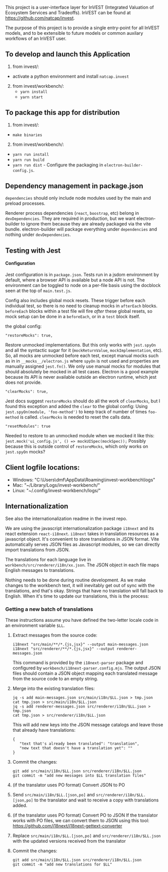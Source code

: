 This project is a user-interface layer for InVEST (Integrated Valuation of
Ecosystem Services and Tradeoffs).
InVEST can be found at https://github.com/natcap/invest.

The purpose of this project is to provide a single entry-point for all
InVEST models, and to be extensible to future models or common auxilary
workflows of an InVEST user.

## To develop and launch this Application
1. from invest/:
  - activate a python environment and install `natcap.invest`
2. from invest/workbench/:
	- `yarn install`
	- `yarn start`

## To package this app for distribution
1. from invest/:
  - `make binaries`
2. from invest/workbench/:
  - `yarn run install`
  - `yarn run build`
  - `yarn run dist`  - Configure the packaging in `electron-builder-config.js`.

## Dependency management in package.json
`dependencies` should only include node modules used by the 
main and preload processes. 

Renderer process dependencies (`react`, `boostrap`, etc) belong in `devDependencies`. 
They are required in production, but we want electron-builder to ignore them
because they are already packaged via the vite bundle.
electron-builder will package everything under `dependencies` and nothing under `devDependencies`.  

## Testing with Jest
#### Configuration
Jest configuration is in `package.json`.
Tests run in a jsdom environment by default, where a browser API is available
but a node API is not. The environment can be toggled to node on a per-file 
basis using the docblock seen at the top of `main.test.js`.

Config also includes global mock resets. These trigger before each individual test, 
so there is no need to cleanup mocks in `afterEach` blocks.
`beforeEach` blocks within a test file will fire _after_ these global resets,
so mock setup can be done in a `beforeEach`, or in a `test` block itself.

the global config:
```
"restoreMocks": true,
```
Restore unmocked implementations. But this only works with `jest.spyOn`
and all the syntactic sugar for it (`mockReturnValue`, `mockImplementation`, etc).
So, all mocks are unmocked before each test, except manual mocks such as in
in `__mocks__/electron.js` where `spyOn` is not used and properties are 
manually assigned `jest.fn()`. We only use manual mocks for modules that
should absolutely be mocked in all test cases. Electron is a good example because
its API is never available outside an electron runtime, which jest does not provide.
```
"clearMocks": true,
```
Jest docs suggest `restoreMocks` should do all the work of `clearMocks`, 
but I found this exception and added the `clear` to the global config:
Using `jest.spyOn(module, 'foo-method')` to keep track of number of times
`foo-method` is called. `clearMocks` is needed to reset the calls data.
```
"resetModules": true
```
Needed to restore to an unmocked module when we mocked it like this:
`jest.mock('ui_config.js', () => mockUISpec(mockSpec));`
Possibly because this is outside control of `restoreMocks`, 
which only works on `jest.spyOn` mocks?

## Client logfile locations:
* Windows: "C:\Users\dmf\AppData\Roaming\invest-workbench\logs\"
* Mac: "\~/Library/Logs/invest-workbench/"
* Linux: "\~/.config/invest-workbench/logs/"

## Internationalization

See also the internationalization readme in the invest repo.

We are using the javascript internationalization package `i18next` and its react extension `react-i18next`. `i18next` takes in translation resources as a javascript object. It's convenient to store translations in JSON format. Vite automatically serves JSON files as Javascript modules, so we can directly import translations from JSON.

The translations for each language live in `workbench/src/renderer/i18n/xx.json`. The JSON object in each file maps English messages to translations.

Nothing needs to be done during routine development. As we make changes to the workbench text, it will inevitably get out of sync with the translations, and that's okay. Strings that have no translation will fall back to English. When it's time to update our translations, this is the process:


### Getting a new batch of translations
These instructions assume you have defined the two-letter locale code in an environment variable `$LL`.

1. Extract messages from the source code:
   ```
   i18next "src/main/**/*.{js,jsx}" --output main-messages.json
   i18next "src/renderer/**/*.{js,jsx}" --output renderer-messages.json
   ```
   This command is provided by the `i18next-parser` package and configured by `workbench/i18next-parser.config.mjs`. The output JSON files should contain a JSON object mapping each translated message from the source code to an empty string.

2. Merge into the existing translation files:
   ```
   jq -s add main-messages.json src/main/i18n/$LL.json > tmp.json
   cat tmp.json > src/main/i18n/$LL.json
   jq -s add renderer-messages.json src/renderer/i18n/$LL.json > tmp.json
   cat tmp.json > src/renderer/i18n/$LL.json
   ```
   This will add new keys into the JSON message catalogs and leave those that already have translations:
   ```
   {
      "text that's already been translated": "translation",
      "new text that doesn't have a translation yet": ""
   }
   ```

4. Commit the changes:
   ```
   git add src/main/i18n/$LL.json src/renderer/i18n/$LL.json
   git commit -m "add new messages into $LL translation files"
   ```
3. (if the translator uses PO format) Convert JSON to PO

4. Send `src/main/i18n/$LL.[json,po]` and `src/renderer/i18n/$LL.[json,po]` to the translator and wait to receive a copy with translations added.

5. (if the translator uses PO format) Convert PO to JSON
   If the translator works with PO files, we can convert them to JSON using this tool: https://github.com/i18next/i18next-gettext-converter

6. Replace `src/main/i18n/$LL.[json,po]` and `src/renderer/i18n/$LL.json` with the updated versions received from the translator

7. Commit the changes:
   ```
   git add src/main/i18n/$LL.json src/renderer/i18n/$LL.json
   git commit -m "add new translations for $LL"
   ```

